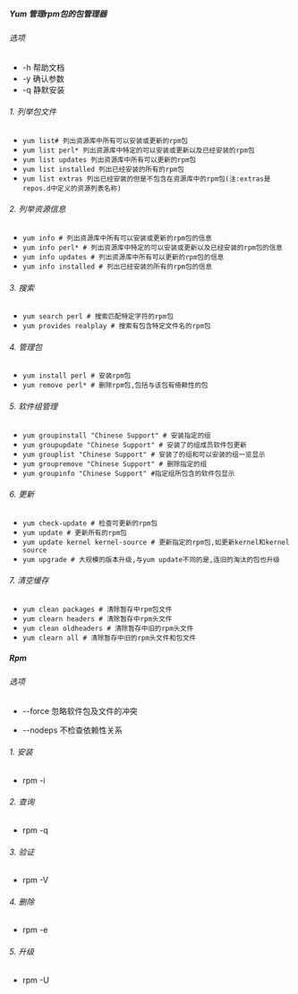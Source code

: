 ##### Yum 管理rpm包的包管理器

###### 选项

+ -h 帮助文档
+ -y 确认参数
+ -q 静默安装

###### 1. 列举包文件

- `yum list# 列出资源库中所有可以安装或更新的rpm包`
- `yum list perl* 列出资源库中特定的可以安装或更新以及已经安装的rpm包`
- `yum list updates 列出资源库中所有可以更新的rpm包`
- `yum list installed 列出已经安装的所有的rpm包`
- `yum list extras 列出已经安装的但是不包含在资源库中的rpm包(注:extras是repos.d中定义的资源列表名称)`

###### 2. 列举资源信息

- `yum info # 列出资源库中所有可以安装或更新的rpm包的信息`
- `yum info perl* # 列出资源库中特定的可以安装或更新以及已经安装的rpm包的信息`
- `yum info updates # 列出资源库中所有可以更新的rpm包的信息`
- `yum info installed # 列出已经安装的所有的rpm包的信息`

###### 3. 搜索

- `yum search perl # 搜索匹配特定字符的rpm包`
- `yum provides realplay # 搜索有包含特定文件名的rpm包`

###### 4. 管理包

- `yum install perl # 安装rpm包`
- `yum remove perl* # 删除rpm包,包括与该包有倚赖性的包`

###### 5. 软件组管理

- `yum groupinstall "Chinese Support" # 安装指定的组`
- `yum groupupdate "Chinese Support" # 安装了的组成员软件包更新`
- `yum grouplist "Chinese Support" # 安装了的组和可以安装的组一览显示`
- `yum groupremove "Chinese Support" # 删除指定的组`
- `yum groupinfo "Chinese Support" #指定组所包含的软件包显示`

###### 6. 更新

- `yum check-update # 检查可更新的rpm包`
- `yum update # 更新所有的rpm包`
- `yum update kernel kernel-source # 更新指定的rpm包,如更新kernel和kernel source`
- `yum upgrade # 大规模的版本升级,与yum update不同的是,连旧的淘汰的包也升级`

###### 7. 清空缓存

- `yum clean packages # 清除暂存中rpm包文件`
- `yum clearn headers # 清除暂存中rpm头文件`
- `yum clean oldheaders # 清除暂存中旧的rpm头文件`
- `yum clearn all # 清除暂存中旧的rpm头文件和包文件`

##### Rpm

###### 选项

+ --force 忽略软件包及文件的冲突

+ --nodeps 不检查依赖性关系

###### 1. 安装

+ rpm -i

###### 2. 查询

+ rpm -q

###### 3. 验证

+ rpm -V

###### 4. 删除

+ rpm -e

###### 5. 升级

+ rpm -U   

